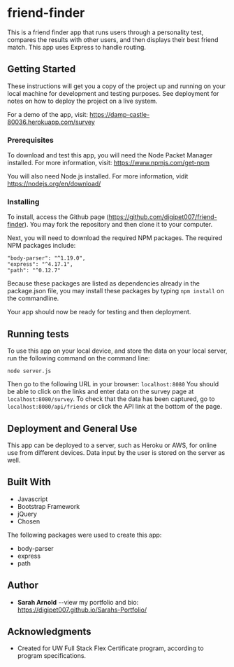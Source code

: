 # friend-finder

This is a friend finder app that runs users through a personality test, compares the results with other users, and then displays their best friend match. This app uses Express to handle routing.

## Getting Started

These instructions will get you a copy of the project up and running on your local machine for development and testing purposes. See deployment for notes on how to deploy the project on a live system.

For a demo of the app, visit: <https://damp-castle-80036.herokuapp.com/survey>

### Prerequisites

To download and test this app, you will need the Node Packet Manager installed.  For more information, visit: <https://www.npmjs.com/get-npm>

You will also need Node.js installed.  For more information, vidit <https://nodejs.org/en/download/>

### Installing

To install, access the Github page (https://github.com/digipet007/friend-finder).  You may fork the repository and then clone it to your computer.  

Next, you will need to download the required NPM packages.  The required NPM packages include:
```
"body-parser": "^1.19.0",
"express": "^4.17.1",
"path": "^0.12.7"
```
Because these packages are listed as dependencies already in the package.json file, you may install these packages by typing `npm install` on the commandline.

Your app should now be ready for testing and then deployment.

## Running tests

To use this app on your local device, and store the data on your local server, run the following command on the command line:
```
node server.js
```

Then go to the following URL in your browser: `localhost:8080`
You should be able to click on the links and enter data on the survey page at `localhost:8080/survey`. 
To check that the data has been captured, go to `localhost:8080/api/friends` or click the API link at the bottom of the page.


## Deployment and General Use
This app can be deployed to a server, such as Heroku or AWS, for online use from different devices. Data input by the user is stored on the server as well.

## Built With

* Javascript
* Bootstrap Framework
* jQuery
* Chosen

The following packages were used to create this app:
* body-parser 
* express
* path

## Author

* **Sarah Arnold** --view my portfolio and bio: <https://digipet007.github.io/Sarahs-Portfolio/>

## Acknowledgments

* Created for UW Full Stack Flex Certificate program, according to program specifications.
